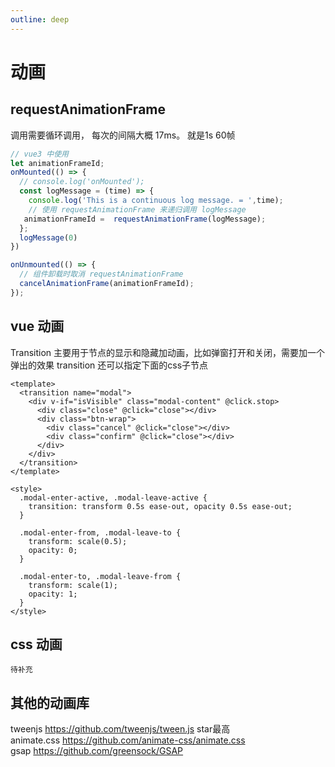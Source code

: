 ```yaml
---
outline: deep
---
```


# 动画

## requestAnimationFrame 
调用需要循环调用， 每次的间隔大概 17ms。 就是1s 60帧
``` js
// vue3 中使用
let animationFrameId;
onMounted(() => {
  // console.log('onMounted');
  const logMessage = (time) => {
    console.log('This is a continuous log message. = ',time);
    // 使用 requestAnimationFrame 来递归调用 logMessage
   animationFrameId =  requestAnimationFrame(logMessage);
  };
  logMessage(0)
})

onUnmounted(() => {
  // 组件卸载时取消 requestAnimationFrame
  cancelAnimationFrame(animationFrameId);
});
```

## vue 动画 
Transition 主要用于节点的显示和隐藏加动画，比如弹窗打开和关闭，需要加一个弹出的效果
transition 还可以指定下面的css子节点
```
<template>
  <transition name="modal">
    <div v-if="isVisible" class="modal-content" @click.stop>
      <div class="close" @click="close"></div>
      <div class="btn-wrap">
        <div class="cancel" @click="close"></div>
        <div class="confirm" @click="close"></div>
      </div>
    </div>
  </transition>
</template>

<style>
  .modal-enter-active, .modal-leave-active {
    transition: transform 0.5s ease-out, opacity 0.5s ease-out;
  }

  .modal-enter-from, .modal-leave-to {
    transform: scale(0.5);
    opacity: 0;
  }

  .modal-enter-to, .modal-leave-from {
    transform: scale(1);
    opacity: 1;
  }
</style>
```
## css 动画

```
待补充
```

## 其他的动画库
tweenjs  https://github.com/tweenjs/tween.js   star最高  
animate.css https://github.com/animate-css/animate.css  
gsap https://github.com/greensock/GSAP  
